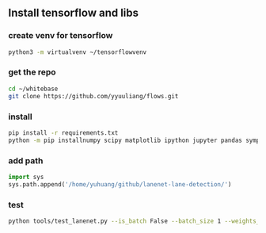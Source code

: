 ## Install tensorflow and libs

### create venv for tensorflow
```bash
python3 -m virtualvenv ~/tensorflowvenv
```

### get the repo
```bash
cd ~/whitebase
git clone https://github.com/yyuuliang/flows.git
```

### install
```bash
pip install -r requirements.txt
python -m pip installnumpy scipy matplotlib ipython jupyter pandas sympy nose
```

### add path
```python
import sys
sys.path.append('/home/yuhuang/github/lanenet-lane-detection/')
```

### test
```bash
python tools/test_lanenet.py --is_batch False --batch_size 1 --weights_path models/new_tusimple/tusimple_lanenet_vgg_2018-10-19-13-33-56.ckpt-200000 --image_path data/tusimple_test_image/0.jpg
```




